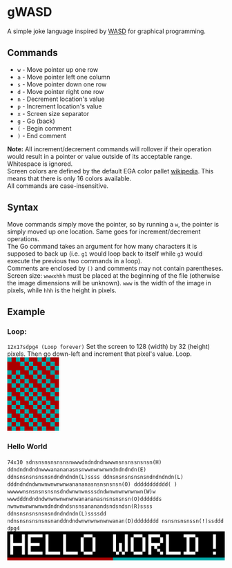 # gWASD
A simple joke language inspired by [WASD](https://esolangs.org/wiki/WASD) for graphical programming.

## Commands
- `w` - Move pointer up one row
- `a` - Move pointer left one column
- `s` - Move pointer down one row
- `d` - Move pointer right one row
- `n` - Decrement location's value
- `p` - Increment location's value
- `x` - Screen size separator
- `g` - Go (back)
- `(` - Begin comment
- `)` - End comment

**Note:** All increment/decrement commands will rollover if their operation would result in a pointer or value outside of its acceptable range.\
Whitespace is ignored.\
Screen colors are defined by the default EGA color pallet [wikipedia](https://en.wikipedia.org/wiki/Enhanced_Graphics_Adapter#Color_palette). This means that there is only 16 colors available.\
All commands are case-insensitive.

## Syntax
Move commands simply move the pointer, so by running a `w`, the pointer is simply moved up one location. Same goes for increment/decrement operations.\
The Go command takes an argument for how many characters it is supposed to back up (i.e. `g1` would loop back to itself while `g3` would execute the previous two commands in a loop).\
Comments are enclosed by `()` and comments may not contain parentheses.
Screen size: `wwwxhhh` must be placed at the beginning of the file (otherwise the image dimensions will be unknown). `www` is the width of the image in pixels, while `hhh` is the height in pixels.


## Example
### Loop:
`12x17sdpg4 (Loop forever)`
Set the screen to 128 (width) by 32 (height) pixels. Then go down-left and increment that pixel's value. Loop.
![Image of the result of the 12x17 loop.](images/loop.png)

### Hello World
`74x10
sdnsnsnsnsnsnsnwwwdndndndnwwwnsnsnssnsnsn(H)
ddndndndndnwwwanananasnsnwwnwnwnwndndndndn(E)
ddnsnsnsnsnsnsndndndndn(L)ssss
ddnsnsnsnsnsnsndndndndn(L)
dddndndndwnwnwnwnwnwanananasnsnsnsnsn(O)
ddddddddddd( )
wwwwwnsnsnsnsnsnsdndwnwnwnsssdndwnwnwnwnwnwn(W)w
wwwdddndndndwnwnwnwnwnwanananasnsnsnsnsn(O)dddddds
nwnwnwnwnwnwndndndndsnsnsananandsndsndsn(R)ssss
ddnsnsnsnsnsnsndndndndn(L)ssssdd
ndnsnsnsnsnsnsnanddndndwnwnwnwnwnwanan(D)dddddddd
nsnsnsnsnssn(!)ssddd
dpg4`
![Image of the result of running the Hello World program.](images/hello_world.png)
